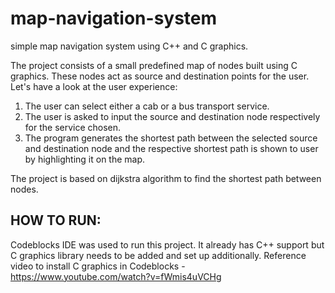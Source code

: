 # map-navigation-system

 simple map navigation system using C++ and C graphics.

The project consists of a small predefined map of nodes built using C graphics. These nodes act as source and destination points for the user. Let's have a look at the user experience:

1. The user can select either a cab or a bus transport service.
2. The user is asked to input the source and destination node respectively for the service chosen.
3. The program generates the shortest path between the selected source and destination node and the respective shortest path is shown to user by highlighting it on the map.

The project is based on dijkstra algorithm to find the shortest path between nodes.

## HOW TO RUN:
Codeblocks IDE was used to run this project. It already has C++ support but C graphics library needs to be added and set up additionally.
Reference video to install C graphics in Codeblocks - https://www.youtube.com/watch?v=fWmis4uVCHg

